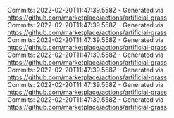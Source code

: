 Commits: 2022-02-20T11:47:39.558Z - Generated via https://github.com/marketplace/actions/artificial-grass
<br>
Commits: 2022-02-20T11:47:39.558Z - Generated via https://github.com/marketplace/actions/artificial-grass
<br>
Commits: 2022-02-20T11:47:39.558Z - Generated via https://github.com/marketplace/actions/artificial-grass
<br>
Commits: 2022-02-20T11:47:39.558Z - Generated via https://github.com/marketplace/actions/artificial-grass
<br>
Commits: 2022-02-20T11:47:39.558Z - Generated via https://github.com/marketplace/actions/artificial-grass
<br>
Commits: 2022-02-20T11:47:39.558Z - Generated via https://github.com/marketplace/actions/artificial-grass
<br>
Commits: 2022-02-20T11:47:39.558Z - Generated via https://github.com/marketplace/actions/artificial-grass
<br>
